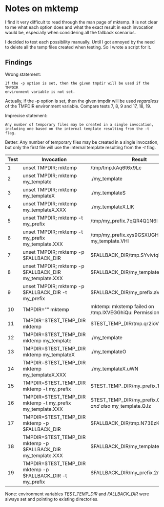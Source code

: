 # Notes on mktemp

I find it very difficult to read through the man page of mktemp.
It is not clear to me what each option does and what the exact result in each
invocation would be, especially when considering all the fallback scenarios.

I decided to test each possibility manually. Until I got annoyed by the need
to delete all the temp files created when testing. So I wrote a script for it.

## Findings

Wrong statement:
```
If the -p option is set, then the given tmpdir will be used if the TMPDIR
environment variable is not set.
```
Actually, if the -p option is set, then the given tmpdir will be used *regardless*
of the TMPDIR environment variable. Compare tests 7, 8, 9 and 17, 18, 19.


Imprecise statement:
```
Any number of temporary files may be created in a single invocation,
including one based on the internal template resulting from the -t flag.
```
Better: Any number of temporary files may be created in a single invocation,
but only the first file will use the internal template resulting from the *-t* flag.



| Test | Invocation                                                    | Result                                                         |
| ---- | ------------------------------------------------------------  | -------------------------------------------------------------- |
| 1    | unset TMPDIR; mktemp                                          | /tmp/tmp.kAq6t6x9Lc                                            |
| 2    | unset TMPDIR; mktemp my_template                              | ./my_template                                                  |
| 3    | unset TMPDIR; mktemp my_templateX                             | ./my_templateS                                                 |
| 4    | unset TMPDIR; mktemp my_templateX.XXX                         | ./my_templateX.LlK                                             |
| 5    | unset TMPDIR; mktemp -t my_prefix                             | /tmp/my_prefix.7qQR4Q1N6l                                      |
| 6    | unset TMPDIR; mktemp -t my_prefix my_template.XXX             | /tmp/my_prefix.xys9GSXUGH *and also* my_template.VHl           |
| 7    | unset TMPDIR; mktemp -p $FALLBACK_DIR                         | $FALLBACK_DIR/tmp.SYvivtqMlF                                   |
| 8    | unset TMPDIR; mktemp -p $FALLBACK_DIR my_template.XXX         | $FALLBACK_DIR/my_template.ftW                                  |
| 9    | unset TMPDIR; mktemp -p $FALLBACK_DIR -t my_prefix            | $FALLBACK_DIR/my_prefix.aVEMBq9ofq                             |
| 10   | TMPDIR="" mktemp                                              | mktemp: mkstemp failed on /tmp.lXVEGGhiQu: Permission denied   |
| 11   | TMPDIR=$TEST_TEMP_DIR mktemp                                  | $TEST_TEMP_DIR/tmp.qr2ioVyCVq                                  |
| 12   | TMPDIR=$TEST_TEMP_DIR mktemp my_template                      | ./my_template                                                  |
| 13   | TMPDIR=$TEST_TEMP_DIR mktemp my_templateX                     | ./my_templateO                                                 |
| 14   | TMPDIR=$TEST_TEMP_DIR mktemp my_templateX.XXX                 | ./my_templateX.uWN                                             |
| 15   | TMPDIR=$TEST_TEMP_DIR mktemp -t my_prefix                     | $TEST_TEMP_DIR/my_prefix.T6AWJOoot0                            |
| 16   | TMPDIR=$TEST_TEMP_DIR mktemp -t my_prefix my_template.XXX     | $TEST_TEMP_DIR/my_prefix.CO5eoysV7i *and also* my_template.QJz |
| 17   | TMPDIR=$TEST_TEMP_DIR mktemp -p $FALLBACK_DIR                 | $FALLBACK_DIR/tmp.N73EzK4CX6                                   |
| 18   | TMPDIR=$TEST_TEMP_DIR mktemp -p $FALLBACK_DIR my_template.XXX | $FALLBACK_DIR/my_template.wH7                                  |
| 19   | TMPDIR=$TEST_TEMP_DIR mktemp -p $FALLBACK_DIR -t my_prefix    | $FALLBACK_DIR/my_prefix.2nihCRFors                             |

None: environment variables *TEST_TEMP_DIR* and *FALLBACK_DIR* were always set and pointing to existing directories.
